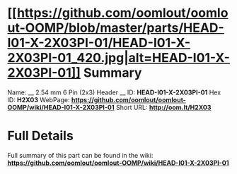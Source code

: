 
[[https://github.com/oomlout/oomlout-OOMP/blob/master/parts/HEAD-I01-X-2X03PI-01/HEAD-I01-X-2X03PI-01_420.jpg|alt=HEAD-I01-X-2X03PI-01]] 
Summary
=================

Name: __ 2.54 mm 6 Pin (2x3) Header __
ID: __HEAD-I01-X-2X03PI-01__
Hex ID: __H2X03__
WebPage: __https://github.com/oomlout/oomlout-OOMP/wiki/HEAD-I01-X-2X03PI-01__
Short URL: __http://oom.lt/H2X03__

Full Details
==========================
Full summary of this part can be found in the wiki:   
__https://github.com/oomlout/oomlout-OOMP/wiki/HEAD-I01-X-2X03PI-01__   

